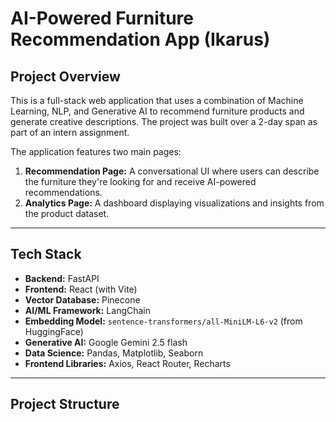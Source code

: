# AI-Powered Furniture Recommendation App (Ikarus)

## Project Overview

This is a full-stack web application that uses a combination of Machine Learning, NLP, and Generative AI to recommend furniture products and generate creative descriptions. The project was built over a 2-day span as part of an intern assignment.

The application features two main pages:
1.  **Recommendation Page:** A conversational UI where users can describe the furniture they're looking for and receive AI-powered recommendations.
2.  **Analytics Page:** A dashboard displaying visualizations and insights from the product dataset.

---

## Tech Stack

-   **Backend:** FastAPI
-   **Frontend:** React (with Vite)
-   **Vector Database:** Pinecone
-   **AI/ML Framework:** LangChain
-   **Embedding Model:** `sentence-transformers/all-MiniLM-L6-v2` (from HuggingFace)
-   **Generative AI:** Google Gemini 2.5 flash
-   **Data Science:** Pandas, Matplotlib, Seaborn
-   **Frontend Libraries:** Axios, React Router, Recharts

---

## Project Structure